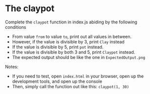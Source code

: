 # The claypot

Complete the `claypot` function in index.js abiding by the following conditions
- From value `from` to value `to`, print out all values in between.
- However, if the value is divisible by 3, print `Clay` instead
- If the value is divisible by 5, print `pot` instead.
- If the value is divisible by both 3 and 5, print `Claypot` instead.
- The expected output should be like the one in `ExpectedOutput.png`

Notes:
- If you need to test, open `index.html` in your browser, open up the development tools, and open up the console
- Then, simply call the function out like this: `claypot(1, 30)`
